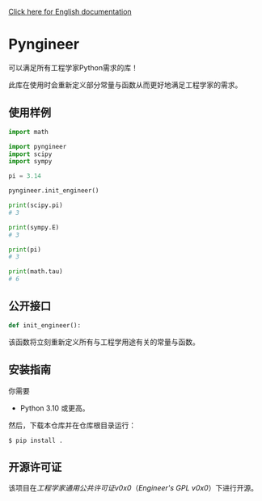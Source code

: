 [Click here for English documentation](https://github.com/chenmaster05/pyngineer/blob/main/README.md)

# Pyngineer

可以满足所有工程学家Python需求的库！

此库在使用时会重新定义部分常量与函数从而更好地满足工程学家的需求。

## 使用样例

```python
import math

import pyngineer
import scipy
import sympy

pi = 3.14

pyngineer.init_engineer()

print(scipy.pi)
# 3

print(sympy.E)
# 3

print(pi)
# 3

print(math.tau)
# 6
```

## 公开接口

```python
def init_engineer():
```

该函数将立刻重新定义所有与工程学用途有关的常量与函数。

## 安装指南

你需要

- Python 3.10 或更高。

然后，下载本仓库并在仓库根目录运行：
```
$ pip install .
```

## 开源许可证

该项目在*工程学家通用公共许可证v0x0*（*Engineer's GPL v0x0*）下进行开源。

